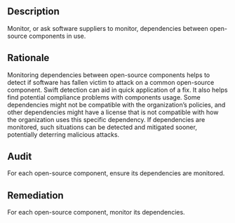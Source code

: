 ## Description

Monitor, or ask software suppliers to monitor, dependencies between open-source components in use.

## Rationale

Monitoring dependencies between open-source components helps to detect if software has fallen victim to attack on a common open-source component. Swift detection can aid in quick application of a fix. It also helps find potential compliance problems with components usage. Some dependencies might not be compatible with the organization’s policies, and other dependencies might have a license that is not compatible with how the organization uses this specific dependency. If dependencies are monitored, such situations can be detected and mitigated sooner, potentially deterring malicious attacks.

## Audit

For each open-source component, ensure its dependencies are monitored.

## Remediation

For each open-source component, monitor its dependencies.

